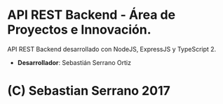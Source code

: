 # API REST Backend - Área de Proyectos e Innovación.

API REST Backend desarrollado con NodeJS, ExpressJS y TypeScript 2.

- <b>Desarrollador</b>: Sebastián Serrano Ortiz

# (C) Sebastian Serrano 2017
